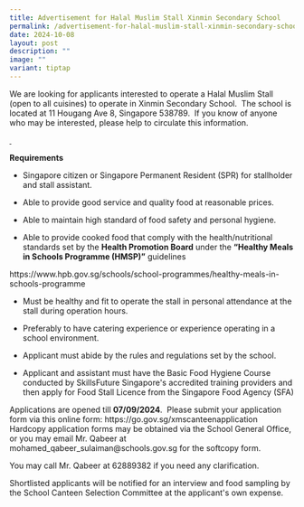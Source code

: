 ```yaml
---
title: Advertisement for Halal Muslim Stall Xinmin Secondary School
permalink: /advertisement-for-halal-muslim-stall-xinmin-secondary-school/
date: 2024-10-08
layout: post
description: ""
image: ""
variant: tiptap
---
```

<p>We are looking for applicants interested to operate a Halal Muslim Stall
(open to all cuisines) to operate in Xinmin Secondary School.&nbsp; The
school is located at 11 Hougang Ave 8, Singapore 538789.&nbsp; If you know
of anyone who may be interested, please help to circulate this information.</p>
<p><strong><u>&nbsp;</u></strong>
</p>
<p><strong>Requirements</strong>
</p>
<ul data-tight="true" class="tight">
<li>
<p>Singapore citizen or Singapore Permanent Resident (SPR) for stallholder
and stall assistant.</p>
</li>
<li>
<p>Able to provide good service and quality food at reasonable prices.</p>
</li>
<li>
<p>Able to maintain high standard of food safety and personal hygiene.</p>
</li>
<li>
<p>Able to provide cooked food that comply with the health/nutritional standards
set by the&nbsp;<strong>Health Promotion Board</strong>&nbsp;under the&nbsp;<strong>“Healthy Meals in Schools Programme (HMSP)”</strong>&nbsp;guidelines</p>
</li>
</ul>
<p><a rel="noopener noreferrer nofollow" target="_blank">https://www.hpb.gov.sg/schools/school-programmes/healthy-meals-in-schools-programme</a>
</p>
<ul data-tight="true" class="tight">
<li>
<p>Must be healthy and fit to operate the stall in personal attendance at
the stall during operation hours.</p>
</li>
<li>
<p>Preferably to have catering experience or experience operating in a school
environment.</p>
</li>
<li>
<p>Applicant must abide by the rules and regulations set by the school.</p>
</li>
<li>
<p>Applicant and assistant must have the Basic Food Hygiene Course conducted
by SkillsFuture Singapore's accredited training providers and then apply
for Food Stall Licence from the Singapore Food Agency (SFA)</p>
</li>
</ul>
<p>Applications are opened till <strong>07/09/2024</strong>.&nbsp; Please
submit your application form via this online form: <a rel="noopener noreferrer nofollow" target="_blank">https://go.gov.sg/xmscanteenapplication</a> Hardcopy
application forms may be obtained via the School General Office, or you
may email Mr. Qabeer at <a rel="noopener noreferrer nofollow" target="_blank">mohamed_qabeer_sulaiman@schools.gov.sg</a> for
the softcopy form.</p>
<p>You may call Mr. Qabeer at 62889382 if you need any clarification.</p>
<p>Shortlisted applicants will be notified for an interview and food sampling
by the School Canteen Selection Committee at the applicant's own expense.</p>